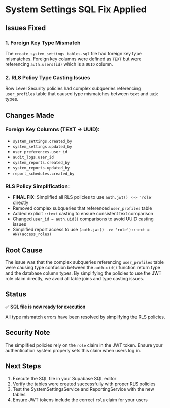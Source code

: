 # System Settings SQL Fix Applied

## Issues Fixed

### 1. Foreign Key Type Mismatch
The `create_system_settings_tables.sql` file had foreign key type mismatches. Foreign key columns were defined as `TEXT` but were referencing `auth.users(id)` which is a `UUID` column.

### 2. RLS Policy Type Casting Issues  
Row Level Security policies had complex subqueries referencing `user_profiles` table that caused type mismatches between `text` and `uuid` types.

## Changes Made

### Foreign Key Columns (TEXT → UUID):
- `system_settings.created_by`
- `system_settings.updated_by`
- `user_preferences.user_id`
- `audit_logs.user_id`
- `system_reports.created_by`  
- `system_reports.updated_by`
- `report_schedules.created_by`

### RLS Policy Simplification:
- **FINAL FIX**: Simplified all RLS policies to use `auth.jwt() ->> 'role'` directly
- Removed complex subqueries that referenced `user_profiles` table
- Added explicit `::text` casting to ensure consistent text comparison
- Changed `user_id = auth.uid()` comparisons to avoid UUID casting issues
- Simplified report access to use `(auth.jwt() ->> 'role')::text = ANY(access_roles)`

## Root Cause
The issue was that the complex subqueries referencing `user_profiles` table were causing type confusion between the `auth.uid()` function return type and the database column types. By simplifying the policies to use the JWT role claim directly, we avoid all table joins and type casting issues.

## Status
✅ **SQL file is now ready for execution**

All type mismatch errors have been resolved by simplifying the RLS policies.

## Security Note
The simplified policies rely on the `role` claim in the JWT token. Ensure your authentication system properly sets this claim when users log in.

## Next Steps
1. Execute the SQL file in your Supabase SQL editor
2. Verify the tables were created successfully with proper RLS policies
3. Test the SystemSettingsService and ReportingService with the new tables
4. Ensure JWT tokens include the correct `role` claim for your users
